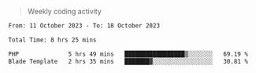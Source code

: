 > Weekly coding activity
<!--START_SECTION:waka-->

```txt
From: 11 October 2023 - To: 18 October 2023

Total Time: 8 hrs 25 mins

PHP              5 hrs 49 mins   █████████████████▒░░░░░░░   69.19 %
Blade Template   2 hrs 35 mins   ███████▓░░░░░░░░░░░░░░░░░   30.81 %
```

<!--END_SECTION:waka-->

